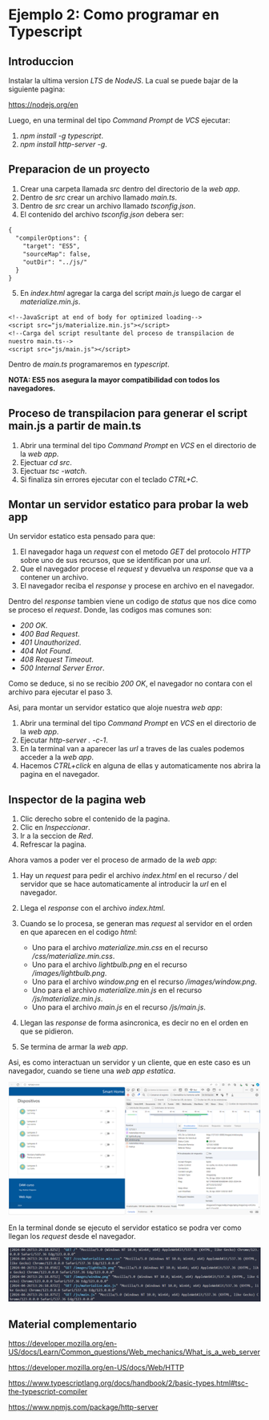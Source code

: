 # Ejemplo 2: Como programar en Typescript

## Introduccion

Instalar la ultima version _LTS_ de _NodeJS_. La cual se puede bajar de la siguiente pagina:

https://nodejs.org/en

Luego, en una terminal del tipo _Command Prompt_ de _VCS_ ejecutar:

1. _npm install -g typescript_.
2. _npm install http-server -g_.

## Preparacion de un proyecto

1. Crear una carpeta llamada _src_ dentro del directorio de la _web app_.
2. Dentro de _src_ crear un archivo llamado _main.ts_.
3. Dentro de _src_ crear un archivo llamado _tsconfig.json_.
4. El contenido del archivo _tsconfig.json_ debera ser:

```
{
  "compilerOptions": {
    "target": "ES5",
    "sourceMap": false,
    "outDir": "../js/"
  }
}

```

5. En _index.html_ agregar la carga del script _main.js_ luego de cargar el _materialize.min.js_.

```
<!--JavaScript at end of body for optimized loading-->
<script src="js/materialize.min.js"></script>
<!--Carga del script resultante del proceso de transpilacion de nuestro main.ts-->
<script src="js/main.js"></script>
```

Dentro de _main.ts_ programaremos en _typescript_.

**NOTA: ES5 nos asegura la mayor compatibilidad con todos los navegadores.**

## Proceso de transpilacion para generar el script main.js a partir de main.ts

1. Abrir una terminal del tipo _Command Prompt_ en _VCS_ en el directorio de la _web app_.
2. Ejectuar _cd src_.
3. Ejectuar _tsc -watch_.
4. Si finaliza sin errores ejecutar con el teclado _CTRL+C_.

## Montar un servidor estatico para probar la web app

Un servidor estatico esta pensado para que:

1. El navegador haga un _request_ con el metodo _GET_ del protocolo _HTTP_ sobre uno de sus recursos, que se identifican por una _url_.
2. Que el navegador procese el _request_ y devuelva un _response_ que va a contener un archivo.
3. El navegador reciba el _response_ y procese en archivo en el navegador.

Dentro del _response_ tambien viene un codigo de _status_ que nos dice como se proceso el _request_. Donde, las codigos mas comunes son:

- _200 OK_.
- _400 Bad Request_.
- _401 Unauthorized_.
- _404 Not Found_.
- _408 Request Timeout_.
- _500 Internal Server Error_.

Como se deduce, si no se recibio _200 OK_, el navegador no contara con el archivo para ejecutar el paso 3.

Asi, para montar un servidor estatico que aloje nuestra _web app_:

1. Abrir una terminal del tipo _Command Prompt_ en _VCS_ en el directorio de la _web app_.
2. Ejecutar _http-server . -c-1_.
3. En la terminal van a aparecer las _url_ a traves de las cuales podemos acceder a la _web app_.
4. Hacemos _CTRL+click_ en alguna de ellas y automaticamente nos abrira la pagina en el navegador.

## Inspector de la pagina web

1. Clic derecho sobre el contenido de la pagina.
2. Clic en _Inspeccionar_.
3. Ir a la seccion de _Red_.
4. Refrescar la pagina.

Ahora vamos a poder ver el proceso de armado de la _web app_:

1. Hay un _request_ para pedir el archivo _index.html_ en el recurso _/_ del servidor que se hace automaticamente al introducir la _url_ en el navegador.
2. Llega el _response_ con el archivo _index.html_.
3. Cuando se lo procesa, se generan mas _request_ al servidor en el orden en que aparecen en el codigo _html_:

   - Uno para el archivo _materialize.min.css_ en el recurso _/css/materialize.min.css_.
   - Uno para el archivo _lightbulb.png_ en el recurso _/images/lightbulb.png_.
   - Uno para el archivo _window.png_ en el recurso _/images/window.png_.
   - Uno para el archivo _materialize.min.js_ en el recurso _/js/materialize.min.js_.
   - Uno para el archivo _main.js_ en el recurso _/js/main.js_.

4. Llegan las _response_ de forma asincronica, es decir no en el orden en que se pidieron.
5. Se termina de armar la _web app_.

Asi, es como interactuan un servidor y un cliente, que en este caso es un navegador, cuando se tiene una _web app estatica_.

![web app estatica](/ej2-typescript/web_app_estatica.png)

En la terminal donde se ejecuto el servidor estatico se podra ver como llegan los _request_ desde el navegador.

![servidor estatico](/ej2-typescript/servidor_estatico.png)

## Material complementario

https://developer.mozilla.org/en-US/docs/Learn/Common_questions/Web_mechanics/What_is_a_web_server

https://developer.mozilla.org/en-US/docs/Web/HTTP

https://www.typescriptlang.org/docs/handbook/2/basic-types.html#tsc-the-typescript-compiler

https://www.npmjs.com/package/http-server
